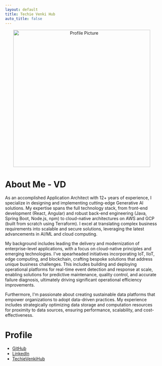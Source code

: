 ```yaml
---
layout: default
title: Techie Venki Hub
auto_title: false
---
```


<div style="text-align: center;">
  <img src="https://github.com/user-attachments/assets/2bd549b1-d967-4526-ad1f-908824601fcb" alt="Profile Picture" style="height: 450px;">
  <!-- <img src="https://github.com/user-attachments/assets/2bd549b1-d967-4526-ad1f-908824601fcb" alt="Profile Picture" style="border-radius: 50%; width: 150px; height: 450px;"> -->
</div>

# About Me - VD
As an accomplished Application Architect with 12+ years of experience, I specialize in designing and implementing cutting-edge Generative AI solutions. My expertise spans the full technology stack, from front-end development (React, Angular) and robust back-end engineering (Java, Spring Boot, Node.js, npm) to cloud-native architectures on AWS and GCP (built from scratch using Terraform). I excel at translating complex business requirements into scalable and secure solutions, leveraging the latest advancements in AI/ML and cloud computing.

My background includes leading the delivery and modernization of enterprise-level applications, with a focus on cloud-native principles and emerging technologies. I've spearheaded initiatives incorporating IoT, IIoT, edge computing, and blockchain, crafting bespoke solutions that address unique business challenges. This includes building and deploying operational platforms for real-time event detection and response at scale, enabling solutions for predictive maintenance, quality control, and accurate failure diagnosis, ultimately driving significant operational efficiency improvements.

Furthermore, I'm passionate about creating sustainable data platforms that empower organizations to adopt data-driven practices. My experience includes strategically optimizing data storage and computation resources for proximity to data sources, ensuring performance, scalability, and cost-effectiveness.


# Profile
- [GitHub](https://github.com/techyvenki/)
- [LinkedIn](https://www.linkedin.com/in/techievenki/)
- [TechieVenkiHub](https://techievenki.github.io/techie-venki-hub)